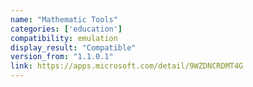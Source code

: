 ```yaml
---
name: "Mathematic Tools"
categories: ['education']
compatibility: emulation
display_result: "Compatible"
version_from: "1.1.0.1"
link: https://apps.microsoft.com/detail/9WZDNCRDMT4G
---
```

